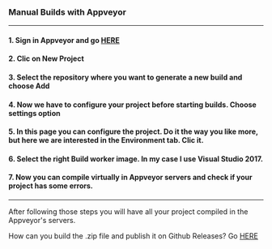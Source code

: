 ### Manual Builds with Appveyor

---

#### 1. Sign in Appveyor and go [HERE](https://ci.appveyor.com/projects)
#### 2. Clic on New Project
#### 3. Select the repository where you want to generate a new build and choose Add
#### 4. Now we have to configure your project before starting builds. Choose settings option
#### 5. In this page you can configure the project. Do it the way you like more, but here we are interested in the Environment tab. Clic it.
#### 6. Select the right Build worker image. In my case I use Visual Studio 2017.
#### 7. Now you can compile virtually in Appveyor servers and check if your project has some errors.

---

After following those steps you will have all your project compiled in the Appveyor's servers. 

How can you build the .zip file and publish it on Github Releases? Go [HERE](https://jony635.github.io/Automated-Builds-with-Appveyor/publishing_files)
